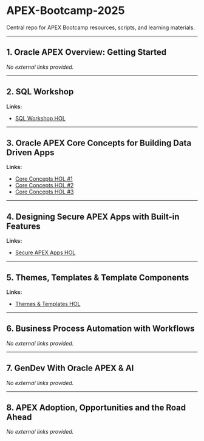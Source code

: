 # APEX-Bootcamp-2025
Central repo for APEX Bootcamp resources, scripts, and learning materials.

---

## 1. Oracle APEX Overview: Getting Started
_No external links provided._

---

## 2. SQL Workshop
**Links:**  
- [SQL Workshop HOL](https://livelabs.oracle.com/pls/apex/r/dbpm/livelabs/run-workshop?p210_wid=3524&p210_wec=&session=8379360721545)

---

## 3. Oracle APEX Core Concepts for Building Data Driven Apps
**Links:**  
- [Core Concepts HOL #1](https://livelabs.oracle.com/pls/apex/r/dbpm/livelabs/run-workshop?p210_wid=3528&p210_wec=&session=16208365897850)  
- [Core Concepts HOL #2](https://livelabs.oracle.com/pls/apex/r/dbpm/livelabs/run-workshop?p210_wid=3533&p210_wec=&session=8886919533136)  
- [Core Concepts HOL #3](https://livelabs.oracle.com/pls/apex/r/dbpm/livelabs/run-workshop?p210_wid=3534&p210_wec=&session=5472038135115)

---

## 4. Designing Secure APEX Apps with Built-in Features
**Links:**  
- [Secure APEX Apps HOL](https://livelabs.oracle.com/pls/apex/r/dbpm/livelabs/run-workshop?p210_wid=3578&p210_wec=&session=108753226205988)

---

## 5. Themes, Templates & Template Components
**Links:**  
- [Themes & Templates HOL](https://livelabs.oracle.com/pls/apex/r/dbpm/livelabs/run-workshop?p210_wid=3551&p210_wec=&session=13886981642268)

---

## 6. Business Process Automation with Workflows
_No external links provided._

---

## 7. GenDev With Oracle APEX & AI
_No external links provided._

---

## 8. APEX Adoption, Opportunities and the Road Ahead
_No external links provided._
